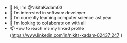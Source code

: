 - 👋 Hi, I’m @NikitaKadam03
- 👀 I’m interested in software developer 
- 🌱 I’m currently learning computer science  last year 
- 💞️ I’m looking to collaborate on with all
- 📫 How to reach me my linked  profile (https://www.linkedin.com/in/nikita-kadam-024371247 )

<!---
NikitaKadam03/NikitaKadam03 is a ✨ special ✨ repository because its `README.md` (this file) appears on your GitHub profile.
You can click the Preview link to take a look at your changes.
--->
